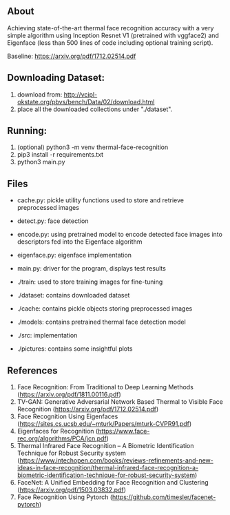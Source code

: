 ## About

Achieving state-of-the-art thermal face recognition accuracy with a very simple algorithm using Inception Resnet V1 (pretrained with vggface2) and Eigenface (less than 500 lines of code including optional training script).

Baseline: https://arxiv.org/pdf/1712.02514.pdf

## Downloading Dataset:

1. download from: http://vcipl-okstate.org/pbvs/bench/Data/02/download.html
2. place all the downloaded collections under "./dataset".

## Running:

1. (optional) python3 -m venv thermal-face-recognition
2. pip3 install -r requirements.txt
3. python3 main.py

## Files

- cache.py: pickle utility functions used to store and retrieve preprocessed images
- detect.py: face detection
- encode.py: using pretrained model to encode detected face images into descriptors fed into the Eigenface algorithm
- eigenface.py: eigenface implementation
- main.py: driver for the program, displays test results

- ./train: used to store training images for fine-tuning 
- ./dataset: contains downloaded dataset
- ./cache: contains pickle objects storing preprocessed images
- ./models: contains pretrained thermal face detection model
- ./src: implementation 
- ./pictures: contains some insightful plots 

## References
1. Face Recognition: From Traditional to Deep Learning Methods (https://arxiv.org/pdf/1811.00116.pdf)
2. TV-GAN: Generative Adversarial Network Based Thermal to Visible Face Recognition (https://arxiv.org/pdf/1712.02514.pdf)
3. Face Recognition Using Eigenfaces (https://sites.cs.ucsb.edu/~mturk/Papers/mturk-CVPR91.pdf)
4. Eigenfaces for Recognition (https://www.face-rec.org/algorithms/PCA/jcn.pdf)
5. Thermal Infrared Face Recognition – A Biometric Identification Technique for Robust Security system (https://www.intechopen.com/books/reviews-refinements-and-new-ideas-in-face-recognition/thermal-infrared-face-recognition-a-biometric-identification-technique-for-robust-security-system)
6. FaceNet: A Unified Embedding for Face Recognition and Clustering (https://arxiv.org/pdf/1503.03832.pdf)
7. Face Recognition Using Pytorch (https://github.com/timesler/facenet-pytorch)
